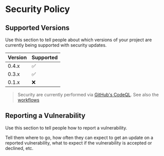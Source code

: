 # Security Policy

## Supported Versions

Use this section to tell people about which versions of your project are
currently being supported with security updates.

| Version | Supported          |
| ------- | ------------------ |
| 0.4.x   | :white_check_mark: |
| 0.3.x   | :white_check_mark: |
| 0.1.x   | :x:                |

> Security are currently performed via [GitHub's CodeQL][1].
> See also the [workflows][2]

## Reporting a Vulnerability

Use this section to tell people how to report a vulnerability.

Tell them where to go, how often they can expect to get an update on a
reported vulnerability, what to expect if the vulnerability is accepted or
declined, etc.

[1]: https://securitylab.github.com/tools/codeql/
[2]: https://github.com/Anselmoo/spectrafit/blob/master/.github/workflows/codeql-analysis.yml
